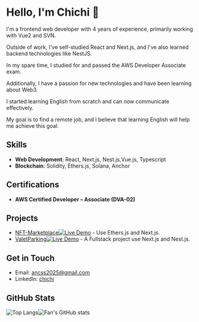 # Hello, I'm Chichi 👋

I'm a frontend web developer with 4 years of experience, primarily working with Vue2 and SVN. 

Outside of work, I've self-studied React and Next.js, and I've also learned backend technologies like NestJS. 

In my spare time, I studied for and passed the AWS Developer Associate exam.

Additionally, I have a passion for new technologies and have been learning about Web3. 

I started learning English from scratch and can now communicate effectively. 

My goal is to find a remote job, and I believe that learning English will help me achieve this goal.


## Skills
- **Web Development**: React, Next.js, Nest.js,Vue.js, Typescript
- **Blockchain**: Solidity, Ethers.js, Solana, Anchor

## Certifications
- **AWS Certified Developer – Associate (DVA-02)**

## Projects
- [ NFT-Marketplace](https://github.com/Ancss/NFT-Marketplace)[![Live Demo](https://img.shields.io/badge/Live_Demo-brightgreen.svg)](https://nft.chichi.hair/) - Use Ethers.js and Next.js.
- [ValetParking](https://github.com/Ancss/ValetParking)[![Live Demo](https://img.shields.io/badge/Live_Demo-brightgreen.svg)](https://valetparking.chichi.hair) - A Fullstack project use Next.js and Nest.js.

## Get in Touch
- Email: [ancss2025@gmail.com](mailto:ancss2025@gmail.com)
- LinkedIn: [chichi](https://www.linkedin.com/in/huang-chichi-6846712aa/?locale=en_US)


## GitHub Stats
<div style="display: flex; ">
  <img src="https://github-readme-stats.vercel.app/api/top-langs/?username=Ancss&layout=compact" alt="Top Langs">
  <img src="https://github-readme-stats.vercel.app/api?username=Ancss&show_icons=true" alt="Fan's GitHub stats">
</div>
<!--
**Ancss/Ancss** is a ✨ _special_ ✨ repository because its `README.md` (this file) appears on your GitHub profile.

Here are some ideas to get you started:

- 🔭 I’m currently working on ...
- 🌱 I’m currently learning ...
- 👯 I’m looking to collaborate on ...
- 🤔 I’m looking for help with ...
- 💬 Ask me about ...
- 📫 How to reach me: ...
- 😄 Pronouns: ...
- ⚡ Fun fact: ...
-->
